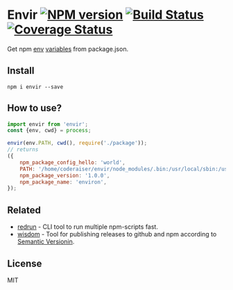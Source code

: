 # Envir [![NPM version][NPMIMGURL]][NPMURL] [![Build Status][BuildStatusIMGURL]][BuildStatusURL] [![Coverage Status][CoverageIMGURL]][CoverageURL]

[NPMIMGURL]: https://img.shields.io/npm/v/envir.svg?style=flat
[NPMURL]: https://npmjs.org/package/envir "npm"
[BuildStatusIMGURL]: https://github.com/coderaiser/node-envir/actions/workflows/nodejs.yml/badge.svg
[BuildStatusURL]: https://github.com/coderaiser/node-envir/actions/workflows/nodejs.yml
[CoverageURL]: https://coveralls.io/github/coderaiser/node-envir?branch=master
[CoverageIMGURL]: https://coveralls.io/repos/coderaiser/node-envir/badge.svg?branch=master&service=github
[packagejson-vars]: https://docs.npmjs.com/misc/scripts#packagejson-vars
[per-package-config]: https://docs.npmjs.com/misc/config#per-package-config-settings

Get npm [env][packagejson-vars] [variables][per-package-config] from package.json.

## Install

```
npm i envir --save
```

## How to use?

```js
import envir from 'envir';
const {env, cwd} = process;

envir(env.PATH, cwd(), require('./package'));
// returns
({
    npm_package_config_hello: 'world',
    PATH: '/home/coderaiser/envir/node_modules/.bin:/usr/local/sbin:/usr/local/bin:/usr/sbin:/usr/bin:/sbin:/bin',
    npm_package_version: '1.0.0',
    npm_package_name: 'environ',
});
```

## Related

- [redrun](https://github.com/coderaiser/redrun "redrun") - CLI tool to run multiple npm-scripts fast.
- [wisdom](https://github.com/coderaiser/wraptile "wisdom") - Tool for publishing releases to github and npm according to [Semantic Versionin](http://semver.org "Semantic Versioning").

## License

MIT
